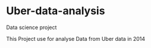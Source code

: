 # Uber-data-analysis
Data science project

This Project use for analyse Data from Uber data in 2014

